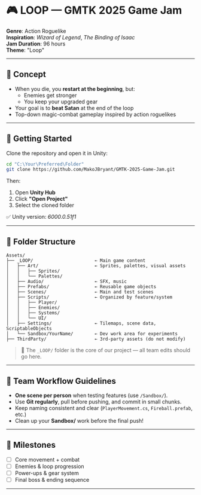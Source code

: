 # 🎮 LOOP — GMTK 2025 Game Jam

**Genre**: Action Roguelike  
**Inspiration**: *Wizard of Legend*, *The Binding of Isaac*  
**Jam Duration**: 96 hours  
**Theme**: "Loop"

---

## 🧠 Concept

- When you die, you **restart at the beginning**, but:
  - Enemies get stronger  
  - You keep your upgraded gear  
- Your goal is to **beat Satan** at the end of the loop  
- Top-down magic-combat gameplay inspired by action roguelikes

---

## 🚀 Getting Started

Clone the repository and open it in Unity:

```bash
cd "C:\Your\Preferred\Folder"
git clone https://github.com/MakoJBryant/GMTK-2025-Game-Jam.git
```

Then:

1. Open **Unity Hub**
2. Click **"Open Project"**
3. Select the cloned folder

✅ Unity version: *6000.0.51f1*

---

## 📁 Folder Structure

```plaintext
Assets/
├── _LOOP/                       ← Main game content
│   ├── Art/                     ← Sprites, palettes, visual assets
│   │   ├── Sprites/
│   │   └── Palettes/
│   ├── Audio/                   ← SFX, music
│   ├── Prefabs/                 ← Reusable game objects
│   ├── Scenes/                  ← Main and test scenes
│   ├── Scripts/                 ← Organized by feature/system
│   │   ├── Player/
│   │   ├── Enemies/
│   │   ├── Systems/
│   │   └── UI/
│   ├── Settings/                ← Tilemaps, scene data, ScriptableObjects
│   └── Sandbox/YourName/        ← Dev work area for experiments
├── ThirdParty/                  ← 3rd-party assets (do not modify)
```

> 🔁 The `_LOOP/` folder is the core of our project — all team edits should go here.

---

## 👥 Team Workflow Guidelines

- **One scene per person** when testing features (use `/Sandbox/`).
- Use **Git regularly**, pull before pushing, and commit in small chunks.
- Keep naming consistent and clear (`PlayerMovement.cs`, `Fireball.prefab`, etc.)
- Clean up your **Sandbox/** work before the final push!

---

## 📌 Milestones

- [ ] Core movement + combat
- [ ] Enemies & loop progression
- [ ] Power-ups & gear system
- [ ] Final boss & ending sequence

---
